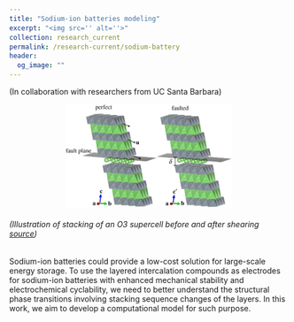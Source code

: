 ```yaml
---
title: "Sodium-ion batteries modeling"
excerpt: "<img src='' alt=''>"
collection: research_current
permalink: /research-current/sodium-battery
header: 
  og_image: ""
---
```


(In collaboration with researchers from UC Santa Barbara)

<p style="text-align:center">
<img src="/images/research/na/stacking-fault.jpg" alt="" width="300px" > 

<h6>(Illustration of stacking of an O3 supercell before and after shearing <a href="https://www.ncbi.nlm.nih.gov/pmc/articles/PMC6635628/">source</a>)</h6>

</p>

Sodium-ion batteries could provide a low-cost solution for large-scale energy storage. To use the layered intercalation compounds as electrodes for sodium-ion batteries with enhanced mechanical stability and electrochemical cyclability, we need to better understand the structural phase transitions involving stacking sequence changes of the layers. In this work, we aim to develop a computational model for such purpose. 
